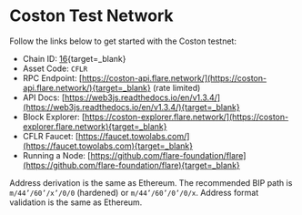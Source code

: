 # Coston Test Network

Follow the links below to get started with the Coston testnet:

* Chain ID: [16](https://github.com/ethereum-lists/chains/blob/master/_data/chains/eip155-16.json){target=_blank}
* Asset Code: `CFLR`
* RPC Endpoint: [https://coston-api.flare.network/](https://coston-api.flare.network/){target=_blank} (rate limited)
* API Docs: [https://web3js.readthedocs.io/en/v1.3.4/](https://web3js.readthedocs.io/en/v1.3.4/){target=_blank}
* Block Explorer: [https://coston-explorer.flare.network/](https://coston-explorer.flare.network){target=_blank}
* CFLR Faucet: [https://faucet.towolabs.com/](https://faucet.towolabs.com){target=_blank}
* Running a Node: [https://github.com/flare-foundation/flare](https://github.com/flare-foundation/flare){target=_blank}

Address derivation is the same as Ethereum.
The recommended BIP path is `m/44’/60’/x’/0/0` (hardened) or `m/44’/60’/0’/0/x`.
Address format validation is the same as Ethereum.
